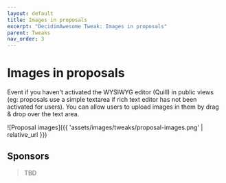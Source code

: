 ```yaml
---
layout: default
title: Images in proposals
excerpt: "DecidimAwesome Tweak: Images in proposals"
parent: Tweaks
nav_order: 3
---
```


# Images in proposals

Event if you haven't activated the WYSIWYG editor (Quill) in public views (eg: proposals use a simple textarea if rich text editor has not been activated for users). You can allow users to upload images in them by drag & drop over the text area.

![Proposal images]({{ 'assets/images/tweaks/proposal-images.png' | relative_url }})

## Sponsors

> TBD

